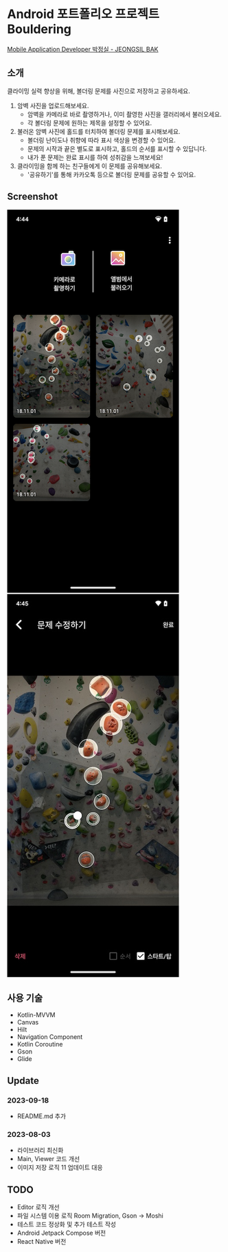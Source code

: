 # Android 포트폴리오 프로젝트 Bouldering
[Mobile Application Developer 박정실 - JEONGSIL BAK](https://crust87.notion.site/JEONGSIL-BAK-83b39be2123d49efb4db7495015e15ce)
## 소개
클라이밍 실력 향상을 위해, 볼더링 문제를 사진으로 저장하고 공유하세요.<br />
1. 암벽 사진을 업로드해보세요.
   - 암벽을 카메라로 바로 촬영하거나, 이미 촬영한 사진을 갤러리에서 불러오세요.
   - 각 볼더링 문제에 원하는 제목을 설정할 수 있어요.
2. 불러온 암벽 사진에 홀드를 터치하여 볼더링 문제를 표시해보세요.
   - 볼더링 난이도나 취향에 따라 표시 색상을 변경할 수 있어요.
   - 문제의 시작과 끝은 별도로 표시하고, 홀드의 순서를 표시할 수 있답니다.
   - 내가 푼 문제는 완료 표시를 하여 성취감을 느껴보세요!
3. 클라이밍을 함께 하는 친구들에게 이 문제를 공유해보세요.
   - '공유하기'를 통해 카카오톡 등으로 볼더링 문제를 공유할 수 있어요.

## Screenshot
![Home Screenshot](./img/home.png "Home Screenshot")
![Editor Screenshot](./img/editor.png "Editor Screenshot")

## 사용 기술
- Kotlin-MVVM
- Canvas
- Hilt
- Navigation Component
- Kotlin Coroutine
- Gson
- Glide

## Update
### 2023-09-18
- README.md 추가
### 2023-08-03
- 라이브러리 최신화
- Main, Viewer 코드 개선
- 이미지 저장 로직 11 업데이트 대응 

## TODO
- Editor 로직 개선
- 파일 시스템 이용 로직 Room Migration, Gson -> Moshi
- 테스트 코드 정상화 및 추가 테스트 작성
- Android Jetpack Compose 버전
- React Native 버전